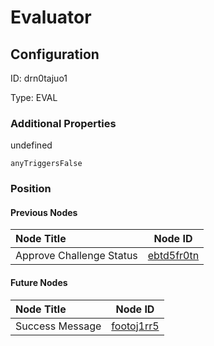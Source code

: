 # Evaluator
## Configuration
ID:  drn0tajuo1

Type: EVAL 







### Additional Properties
undefined
```string 
anyTriggersFalse
```





### Position

#### Previous Nodes
| Node Title | Node ID |
| :------------- | ------------ |
| Approve Challenge Status | [ebtd5fr0tn](./ebtd5fr0tn.md) | 
 
 #### Future Nodes
| Node Title | Node ID |
| :------------- | ------------ |
| Success Message |[footoj1rr5](./footoj1rr5.md) | 